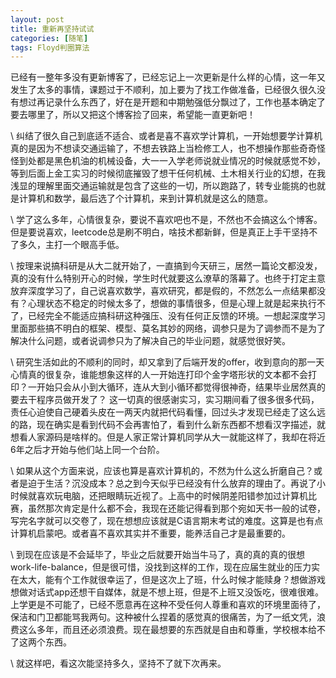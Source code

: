 ```yaml
---
layout: post
title: 重新再坚持试试
categories: [随笔]
tags: Floyd判圈算法
---
```


已经有一整年多没有更新博客了，已经忘记上一次更新是什么样的心情，这一年又发生了太多的事情，课题过于不顺利，加上要为了找工作做准备，已经很久很久没有想过再记录什么东西了，好在是开题和中期勉强低分飘过了，工作也基本确定了要去哪里了，所以又把这个博客捡了回来，希望能一直更新吧！

\\
纠结了很久自己到底适不适合、或者是喜不喜欢学计算机，一开始想要学计算机真的是因为不想读交通运输了，不想去铁路上当检修工人，也不想操作那些奇奇怪怪到处都是黑色机油的机械设备，大一一入学老师说就业情况的时候就感觉不妙，等到后面上金工实习的时候彻底摧毁了想干任何机械、土木相关行业的幻想，在我浅显的理解里面交通运输就是包含了这些的一切，所以跑路了，转专业能挑的也就是计算机和数学，最后选了个计算机，来到计算机就是这么的随意。

\\
学了这么多年，心情很复杂，要说不喜欢吧也不是，不然也不会搞这么个博客。但是要说喜欢，leetcode总是刷不明白，啥技术都新鲜，但是真正上手干坚持不了多久，主打一个眼高手低。

\\
按理来说搞科研是从大二就开始了，一直搞到今天研三，居然一篇论文都没发，真的没有什么特别开心的时候，学生时代就要这么潦草的落幕了。也终于打定主意放弃深度学习了，自己说喜欢数学，喜欢研究，都是假的，不然怎么一点结果都没有？心理状态不稳定的时候太多了，想做的事情很多，但是心理上就是起来执行不了，已经完全不能适应搞科研这种强压、没有任何正反馈的环境。一想起深度学习里面那些搞不明白的框架、模型、莫名其妙的网络，调参只是为了调参而不是为了解决什么问题，或者说调参只为了解决自己的毕业问题，就感觉很好笑。

\\
研究生活如此的不顺利的同时，却又拿到了后端开发的offer，收到意向的那一天心情真的很复杂，谁能想象这样的人一开始连打印个金字塔形状的文本都不会打印？一开始只会从小到大循环，连从大到小循环都觉得很神奇，结果毕业居然真的要去干程序员做开发了？
这一切真的很感谢实习，实习期间看了很多很多代码，责任心迫使自己硬着头皮在一两天内就把代码看懂，回过头才发现已经走了这么远的路，现在确实是看到代码不会再害怕了，看到什么新东西都不想看汉字描述，就想看人家源码是啥样的。但是人家正常计算机同学从大一就能这样了，我却在将近6年之后才开始与他们站上同一个台阶。

\\
如果从这个方面来说，应该也算是喜欢计算机的，不然为什么这么折磨自己？或者是迫于生活？沉没成本？总之到今天似乎已经没有什么放弃的理由了。再说了小时候就喜欢玩电脑，还把眼睛玩近视了。上高中的时候阴差阳错参加过计算机比赛，虽然那次肯定是什么都不会，我现在还能记得看到那个宛如天书一般的试卷，写完名字就可以交卷了，现在想想应该就是C语言期末考试的难度。这算是也有点计算机启蒙吧。或者喜不喜欢其实并不重要，能养活自己才是最重要的。

\\
到现在应该是不会延毕了，毕业之后就要开始当牛马了，真的真的真的很想work-life-balance，但是很可惜，没找到这样的工作，现在应届生就业的压力实在太大，能有个工作就很幸运了，但是这次上了班，什么时候才能赎身？想做游戏想做对话式app还想干自媒体，就是不想上班，但是不上班又没饭吃，很难很难。上学更是不可能了，已经不愿意再在这种不受任何人尊重和喜欢的环境里面待了，保洁和门卫都能骂我两句。这种被什么捏着的感觉真的很痛苦，为了一纸文凭，浪费这么多年，而且还必须浪费。现在最想要的东西就是自由和尊重，学校根本给不了这两个东西。

\\
就这样吧，看这次能坚持多久，坚持不了就下次再来。